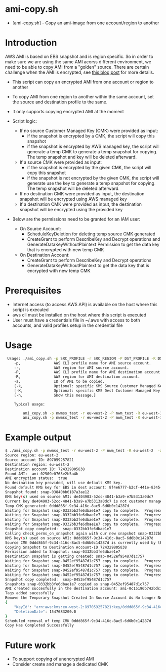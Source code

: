 # ami-copy.sh

* [ami-copy.sh] -  Copy an ami-image from one account/region to another

# Introduction

AWS AMI is based on EBS snapshot and is region specific. So in order to make sure we are using the same AMI acorss different environment, we need to be able to copy AMI from a "golden" source. There are certain challenge when the AMI is encrypted, see [this blog post](https://aws.amazon.com/blogs/aws/new-cross-account-copying-of-encrypted-ebs-snapshots/) for more details.

 - This script can copy an encrypted AMI from one account or region to another
 - To copy AMI from one region to another within the same account, set the source and destination profile to the same.
 - It only supports copying encrypted AMI at the moment
 - Script logic: 
   - If no source Customer Managed Key (CMK) were provided as input:
     - if the snapshot is encrypted by a CMK, the script will copy this snapshot
     - if the snapshot is encrypted by AWS managed key, the script will generate a temp CMK to generate a temp snapshot for copying. The temp snapshot and key will be deleted afterward.
   - If a source CMK were provided as input:
     - if the snapshot is encrypted by the given CMK, the script will copy this snapshot
     - if the snapshot is not encrypted by the given CMK, the script will generate use the key to generate a temp snapshot for copying. The temp snapshot will be deleted afterward.
   - If no destination CMK were provided as input, the destination snapshot will be encrypted using AWS managed key
   - If a destination CMK were provided as input, the destination snapshot will be encrypted using the provided key

- Below are the permissions need to be granted for an IAM user:
   - On Source Account:
      - ScheduleKeyDeletion for deleting temp source CMK generated
      - CreateGrant to perform  DescribeKey and Decrypt operations and  GenerateDataKeyWithoutPlaintext Permission to get the data key that is encrypted with new temp CMK
   - On Destination Account:
      - CreateGrant to perform  DescribeKey and Decrypt operations 
      - GenerateDataKeyWithoutPlaintext to get the data key that is encrypted with new temp CMK

# Prerequisites

 - Internet access (to access AWS API) is available on the host where this script is executed
 - aws cli must be installed on the host where this script is executed
 - User must have a credentials file in ~/.aws with access to both accounts, and valid profiles setup in the credential file

# Usage

```bash
 Usage: ./ami_copy.sh -p SRC_PROFILE -r SRC_REGION -P DST_PROFILE -R DST_REGION -a AMI_ID [-k SRC_CMK_ID -K DST_CMK_ID]
    -p,               AWS CLI profile name for AMI source account.
    -r,               AWS region for AMI source account.
    -P,               AWS CLI profile name for AMI destination account.
    -R,               AWS region for AMI destination account.
    -a,               ID of AMI to be copied.
    [-k,              Optional: specific KMS Source Customer Managed Key (CMK) ID for snapshot re-encryption in source AWS account.]
    [-K,              Optional: specific KMS Dest Customer Managed Key (CMK) ID for snapshot re-encryption in target AWS account. The default KMS key for EBS volume will be used if omit.]
    [-h,              Show this message.]

    Typical usage:

        ami_copy.sh -p nwmss_test -r eu-west-2 -P nwm_test -R eu-west-1 -a ami-5a9e8eb0
        ami_copy.sh -p nwmss_test -r eu-west-2 -P nwm_test -R eu-west-1 -a ami-5a9e8eb0 -k a580daa2-3063-416a-ae44-9f099c8a51ba

```

# Example output

```bash
$ ./ami_copy.sh -p nwmss_test -r eu-west-2 -P nwm_test -R eu-west-2  -a ami-02509e0763e2b5a4b
Source region: eu-west-2
Source account ID: 897059257821
Destination region: eu-west-2
Destination account ID: 724329805838
Found AMI:  ami-02509e0763e2b5a4b
AMI encryption status:  true
No desination key provided, will use default KMS key.
Found default KMS key for EBS in dest account: 8f4e6777-b2cf-441e-8345-41f02b78f865
Snapshot found: snap-03840bb6187a3ae12
KMS key(s) used on source AMI: de404903-52cc-4841-b3a9-e7b5313a0dc7
Current key de404903-52cc-4841-b3a9-e7b5313a0dc7 is not customer managed. A temporary CMK will be generated.
Temp CMK generated: 0ddd865f-9c34-416c-8ac5-6d6b0c14287d
Waiting for Snapshot snap-0332bb3fe6dbae1e7 copy to complete.  Progress 0%
Waiting for Snapshot snap-0332bb3fe6dbae1e7 copy to complete.  Progress 0%
Waiting for Snapshot snap-0332bb3fe6dbae1e7 copy to complete.  Progress 0%
Waiting for Snapshot snap-0332bb3fe6dbae1e7 copy to complete.  Progress 0%
Snapshot copy completed:  snap-0332bb3fe6dbae1e7
Calling check_perms_on_snapshot again with our new snapshot snap-0332bb3fe6dbae1e7
KMS key(s) used on source AMI: 0ddd865f-9c34-416c-8ac5-6d6b0c14287d
Source CMK 0ddd865f-9c34-416c-8ac5-6d6b0c14287d is currently used by the AMI.
Copying Snapshot to Destination Account-ID 724329805838
Permission added to Snapshot: snap-0332bb3fe6dbae1e7
Destination snapshot is getting created: snap-0452ef95487d1c757
Waiting for Snapshot snap-0452ef95487d1c757 copy to complete.  Progress 0%
Waiting for Snapshot snap-0452ef95487d1c757 copy to complete.  Progress 0%
Waiting for Snapshot snap-0452ef95487d1c757 copy to complete.  Progress 0%
Waiting for Snapshot snap-0452ef95487d1c757 copy to complete.  Progress 0%
Snapshot copy completed:  snap-0452ef95487d1c757
Snapshots snap-0332bb3fe6dbae1e7 copied as snap-0452ef95487d1c757
AMI created succesfully in the destination account: ami-0c15196b742bdc184
Tags added sucessfully
Remove the Temporary Snapshot Created In Source Account As No Longer Needed snap-0332bb3fe6dbae1e7
{
    "KeyId": "arn:aws:kms:eu-west-2:897059257821:key/0ddd865f-9c34-416c-8ac5-6d6b0c14287d",
    "DeletionDate": 1547683200.0
}
Scheduled removal of temp CMK 0ddd865f-9c34-416c-8ac5-6d6b0c14287d
Copy Has Completed Successfully
```


# Future work

 - To support copying of unencrypted AMI
 - Consider create and manage a dedicated CMK

